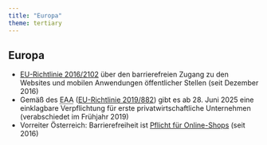 ```yaml
---
title: "Europa"
theme: tertiary
---
```

## Europa

<ul>
<li><a href="https://eur-lex.europa.eu/legal-content/DE/TXT/?uri=CELEX%3A32016L2102" target="_blank" rel="noreferrer">EU-Richtlinie 2016/2102</a> über den barrierefreien Zugang zu den Websites und mobilen Anwendungen öffentlicher Stellen (seit Dezember 2016)</li>
<li>Gemäß des <abbr title="European Accessibility Act">EAA</abbr> (<a href="https://eur-lex.europa.eu/eli/dir/2019/882/oj?locale=de" target="_blank" rel="noreferrer">EU-Richtlinie 2019/882</a>) gibt es ab 28. Juni 2025 eine einklagbare Verpflichtung für erste privatwirtschaftliche Unternehmen (verabschiedet im Frühjahr 2019)</li>
<li>Vorreiter Österreich: Barrierefreiheit ist <a href="http://www.it-recht-kanzlei.de/barriefrei-oesterreichische-online-shops.html" target="_blank" rel="noreferrer">Pflicht für Online-Shops</a> (seit 2016)</li>
</ul>
